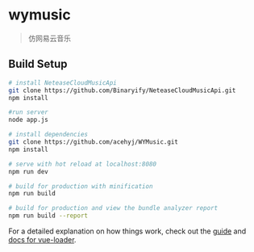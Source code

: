 # wymusic

> 仿网易云音乐

## Build Setup

``` bash
# install NeteaseCloudMusicApi
git clone https://github.com/Binaryify/NeteaseCloudMusicApi.git
npm install

#run server
node app.js

# install dependencies
git clone https://github.com/acehyj/WYMusic.git
npm install

# serve with hot reload at localhost:8080
npm run dev

# build for production with minification
npm run build

# build for production and view the bundle analyzer report
npm run build --report
```

For a detailed explanation on how things work, check out the [guide](http://vuejs-templates.github.io/webpack/) and [docs for vue-loader](http://vuejs.github.io/vue-loader).

